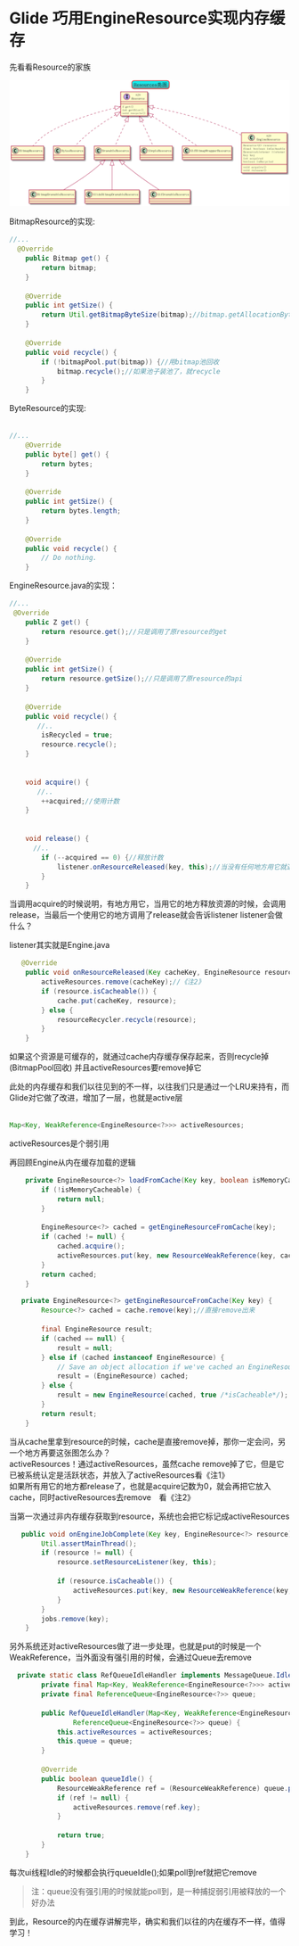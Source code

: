 # Glide 巧用EngineResource实现内存缓存

先看看Resource的家族

![Resource家族](img/Resource.png)

BitmapResource的实现:
```java
//...
  @Override
    public Bitmap get() {
        return bitmap;
    }

    @Override
    public int getSize() {
        return Util.getBitmapByteSize(bitmap);//bitmap.getAllocationByteCount()
    }

    @Override
    public void recycle() {
        if (!bitmapPool.put(bitmap)) {//用bitmap池回收
            bitmap.recycle();//如果池子装池了，就recycle
        }
    }
```

ByteResource的实现:

```java

//...
    @Override
    public byte[] get() {
        return bytes;
    }

    @Override
    public int getSize() {
        return bytes.length;
    }

    @Override
    public void recycle() {
        // Do nothing.
    }

```

EngineResource.java的实现：
```java
//...
 @Override
    public Z get() {
        return resource.get();//只是调用了原resource的get
    }

    @Override
    public int getSize() {
        return resource.getSize();//只是调用了原resource的api
    }

    @Override
    public void recycle() {
       //..
        isRecycled = true;
        resource.recycle();
    }


    void acquire() {
       //..
        ++acquired;//使用计数
    }


    void release() {
      //..
        if (--acquired == 0) {//释放计数
            listener.onResourceReleased(key, this);//当没有任何地方用它就通知listener回收
        }
    }

```

当调用acquire的时候说明，有地方用它，当用它的地方释放资源的时候，会调用release，当最后一个使用它的地方调用了release就会告诉listener
listener会做什么？

listener其实就是Engine.java

```java
   @Override
    public void onResourceReleased(Key cacheKey, EngineResource resource) {
        activeResources.remove(cacheKey);//《注2》
        if (resource.isCacheable()) {
            cache.put(cacheKey, resource);
        } else {
            resourceRecycler.recycle(resource);
        }
    }

```

如果这个资源是可缓存的，就通过cache内存缓存保存起来，否则recycle掉(BitmapPool回收)
并且activeResources要remove掉它

此处的内存缓存和我们以往见到的不一样，以往我们只是通过一个LRU来持有，而Glide对它做了改进，增加了一层，也就是active层

```java

Map<Key, WeakReference<EngineResource<?>>> activeResources;

```
activeResources是个弱引用

再回顾Engine从内在缓存加载的逻辑

```java
    private EngineResource<?> loadFromCache(Key key, boolean isMemoryCacheable) {
        if (!isMemoryCacheable) {
            return null;
        }

        EngineResource<?> cached = getEngineResourceFromCache(key);
        if (cached != null) {
            cached.acquire();
            activeResources.put(key, new ResourceWeakReference(key, cached, getReferenceQueue()));//《注1》
        }
        return cached;
    }

```

```java
   private EngineResource<?> getEngineResourceFromCache(Key key) {
        Resource<?> cached = cache.remove(key);//直接remove出来

        final EngineResource result;
        if (cached == null) {
            result = null;
        } else if (cached instanceof EngineResource) {
            // Save an object allocation if we've cached an EngineResource (the typical case).
            result = (EngineResource) cached;
        } else {
            result = new EngineResource(cached, true /*isCacheable*/);
        }
        return result;
    }

```
当从cache里拿到resource的时候，cache是直接remove掉，那你一定会问，另一个地方再要这张图怎么办？<br/>
activeResources！通过activeResources，虽然cache remove掉了它，但是它已被系统认定是活跃状态，并放入了activeResources看《注1》<br/>
如果所有用它的地方都release了，也就是acquire记数为0，就会再把它放入cache，同时activeResources去remove　看《注2》

当第一次通过非内存缓存获取到resource，系统也会把它标记成activeResources

```java
   public void onEngineJobComplete(Key key, EngineResource<?> resource) {
        Util.assertMainThread();
        if (resource != null) {
            resource.setResourceListener(key, this);

            if (resource.isCacheable()) {
                activeResources.put(key, new ResourceWeakReference(key, resource, getReferenceQueue()));//
            }
        }
        jobs.remove(key);
    }

```


另外系统还对activeResources做了进一步处理，也就是put的时候是一个WeakReference，当外面没有强引用的时候，会通过Queue去remove


```java
  private static class RefQueueIdleHandler implements MessageQueue.IdleHandler {
        private final Map<Key, WeakReference<EngineResource<?>>> activeResources;
        private final ReferenceQueue<EngineResource<?>> queue;

        public RefQueueIdleHandler(Map<Key, WeakReference<EngineResource<?>>> activeResources,
                ReferenceQueue<EngineResource<?>> queue) {
            this.activeResources = activeResources;
            this.queue = queue;
        }

        @Override
        public boolean queueIdle() {
            ResourceWeakReference ref = (ResourceWeakReference) queue.poll();
            if (ref != null) {
                activeResources.remove(ref.key);
            }

            return true;
        }
    }

```

每次ui线程Idle的时候都会执行queueIdle();如果poll到ref就把它remove

>注：queue没有强引用的时候就能poll到，是一种捕捉弱引用被释放的一个好办法

到此，Resource的内在缓存讲解完毕，确实和我们以往的内在缓存不一样，值得学习！


